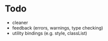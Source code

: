 # Todo

- cleaner
- feedback (errors, warnings, type checking)
- utility bindings (e.g. style, classList)
